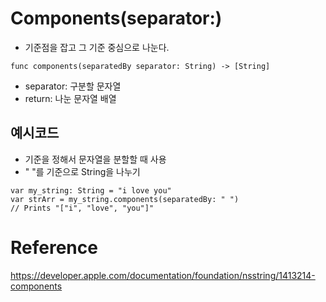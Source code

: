 # Components(separator:)
- 기준점을 잡고 그 기준 중심으로 나눈다.

~~~
func components(separatedBy separator: String) -> [String]
~~~

- separator: 구분할 문자열
- return: 나눈 문자열 배열

## 예시코드
- 기준을 정해서 문자열을 분할할 때 사용  
- " "를 기준으로 String을 나누기

~~~
var my_string: String = "i love you"
var strArr = my_string.components(separatedBy: " ")
// Prints "["i", "love", "you"]"
~~~

# Reference
https://developer.apple.com/documentation/foundation/nsstring/1413214-components   